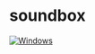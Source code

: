 # soundbox

[![Windows](https://github.com/indy256/soundbox/actions/workflows/win.yml/badge.svg)](https://github.com/indy256/soundbox/actions/workflows/win.yml)
